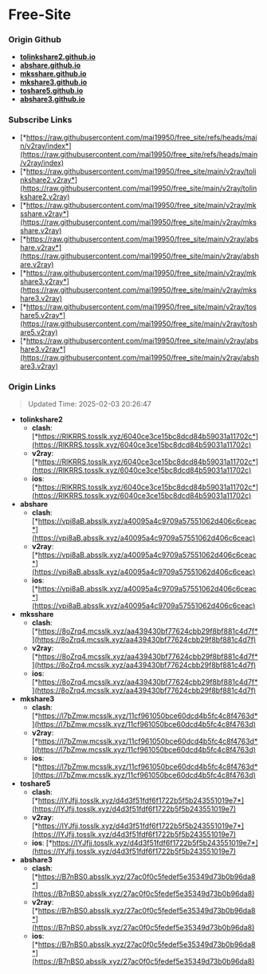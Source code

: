 # Free-Site

### Origin Github

- [**tolinkshare2.github.io**](https://github.com/tolinkshare2/tolinkshare2.github.io)
- [**abshare.github.io**](https://github.com/abshare/abshare.github.io)
- [**mksshare.github.io**](https://github.com/mksshare/mksshare.github.io)
- [**mkshare3.github.io**](https://github.com/mkshare3/mkshare3.github.io)
- [**toshare5.github.io**](https://github.com/toshare5/toshare5.github.io)
- [**abshare3.github.io**](https://github.com/abshare3/abshare3.github.io)

### Subscribe Links

- [*https://raw.githubusercontent.com/mai19950/free_site/refs/heads/main/v2ray/index*](https://raw.githubusercontent.com/mai19950/free_site/refs/heads/main/v2ray/index)
- [*https://raw.githubusercontent.com/mai19950/free_site/main/v2ray/tolinkshare2.v2ray*](https://raw.githubusercontent.com/mai19950/free_site/main/v2ray/tolinkshare2.v2ray)
- [*https://raw.githubusercontent.com/mai19950/free_site/main/v2ray/mksshare.v2ray*](https://raw.githubusercontent.com/mai19950/free_site/main/v2ray/mksshare.v2ray)
- [*https://raw.githubusercontent.com/mai19950/free_site/main/v2ray/abshare.v2ray*](https://raw.githubusercontent.com/mai19950/free_site/main/v2ray/abshare.v2ray)
- [*https://raw.githubusercontent.com/mai19950/free_site/main/v2ray/mkshare3.v2ray*](https://raw.githubusercontent.com/mai19950/free_site/main/v2ray/mkshare3.v2ray)
- [*https://raw.githubusercontent.com/mai19950/free_site/main/v2ray/toshare5.v2ray*](https://raw.githubusercontent.com/mai19950/free_site/main/v2ray/toshare5.v2ray)
- [*https://raw.githubusercontent.com/mai19950/free_site/main/v2ray/abshare3.v2ray*](https://raw.githubusercontent.com/mai19950/free_site/main/v2ray/abshare3.v2ray)

### Origin Links

> Updated Time: 2025-02-03 20:26:47

- **tolinkshare2**
  - **clash**: [*https://RlKRRS.tosslk.xyz/6040ce3ce15bc8dcd84b59031a11702c*](https://RlKRRS.tosslk.xyz/6040ce3ce15bc8dcd84b59031a11702c)
  - **v2ray**: [*https://RlKRRS.tosslk.xyz/6040ce3ce15bc8dcd84b59031a11702c*](https://RlKRRS.tosslk.xyz/6040ce3ce15bc8dcd84b59031a11702c)
  - **ios**: [*https://RlKRRS.tosslk.xyz/6040ce3ce15bc8dcd84b59031a11702c*](https://RlKRRS.tosslk.xyz/6040ce3ce15bc8dcd84b59031a11702c)
- **abshare**
  - **clash**: [*https://vpi8aB.absslk.xyz/a40095a4c9709a57551062d406c6ceac*](https://vpi8aB.absslk.xyz/a40095a4c9709a57551062d406c6ceac)
  - **v2ray**: [*https://vpi8aB.absslk.xyz/a40095a4c9709a57551062d406c6ceac*](https://vpi8aB.absslk.xyz/a40095a4c9709a57551062d406c6ceac)
  - **ios**: [*https://vpi8aB.absslk.xyz/a40095a4c9709a57551062d406c6ceac*](https://vpi8aB.absslk.xyz/a40095a4c9709a57551062d406c6ceac)
- **mksshare**
  - **clash**: [*https://8oZrq4.mcsslk.xyz/aa439430bf77624cbb29f8bf881c4d7f*](https://8oZrq4.mcsslk.xyz/aa439430bf77624cbb29f8bf881c4d7f)
  - **v2ray**: [*https://8oZrq4.mcsslk.xyz/aa439430bf77624cbb29f8bf881c4d7f*](https://8oZrq4.mcsslk.xyz/aa439430bf77624cbb29f8bf881c4d7f)
  - **ios**: [*https://8oZrq4.mcsslk.xyz/aa439430bf77624cbb29f8bf881c4d7f*](https://8oZrq4.mcsslk.xyz/aa439430bf77624cbb29f8bf881c4d7f)
- **mkshare3**
  - **clash**: [*https://l7bZmw.mcsslk.xyz/11cf961050bce60dcd4b5fc4c8f4763d*](https://l7bZmw.mcsslk.xyz/11cf961050bce60dcd4b5fc4c8f4763d)
  - **v2ray**: [*https://l7bZmw.mcsslk.xyz/11cf961050bce60dcd4b5fc4c8f4763d*](https://l7bZmw.mcsslk.xyz/11cf961050bce60dcd4b5fc4c8f4763d)
  - **ios**: [*https://l7bZmw.mcsslk.xyz/11cf961050bce60dcd4b5fc4c8f4763d*](https://l7bZmw.mcsslk.xyz/11cf961050bce60dcd4b5fc4c8f4763d)
- **toshare5**
  - **clash**: [*https://IYJfjj.tosslk.xyz/d4d3f51fdf6f1722b5f5b243551019e7*](https://IYJfjj.tosslk.xyz/d4d3f51fdf6f1722b5f5b243551019e7)
  - **v2ray**: [*https://IYJfjj.tosslk.xyz/d4d3f51fdf6f1722b5f5b243551019e7*](https://IYJfjj.tosslk.xyz/d4d3f51fdf6f1722b5f5b243551019e7)
  - **ios**: [*https://IYJfjj.tosslk.xyz/d4d3f51fdf6f1722b5f5b243551019e7*](https://IYJfjj.tosslk.xyz/d4d3f51fdf6f1722b5f5b243551019e7)
- **abshare3**
  - **clash**: [*https://B7nBS0.absslk.xyz/27ac0f0c5fedef5e35349d73b0b96da8*](https://B7nBS0.absslk.xyz/27ac0f0c5fedef5e35349d73b0b96da8)
  - **v2ray**: [*https://B7nBS0.absslk.xyz/27ac0f0c5fedef5e35349d73b0b96da8*](https://B7nBS0.absslk.xyz/27ac0f0c5fedef5e35349d73b0b96da8)
  - **ios**: [*https://B7nBS0.absslk.xyz/27ac0f0c5fedef5e35349d73b0b96da8*](https://B7nBS0.absslk.xyz/27ac0f0c5fedef5e35349d73b0b96da8)
